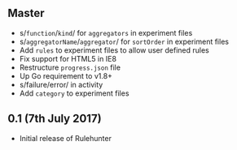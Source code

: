 ## Master

 * s/`function`/`kind`/ for `aggregators` in experiment files
 * s/`aggregatorName`/`aggregator`/ for `sortOrder` in experiment files
 * Add `rules` to experiment files to allow user defined rules
 * Fix support for HTML5 in IE8
 * Restructure `progress.json` file
 * Up Go requirement to v1.8+
 * s/failure/error/ in activity
 * Add `category` to experiment files

## 0.1 (7th July 2017)

 * Initial release of Rulehunter
